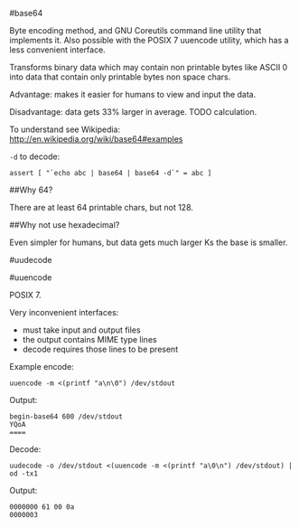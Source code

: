 #base64

Byte encoding method, and GNU Coreutils command line utility that implements it. Also possible with the POSIX 7 uuencode utility, which has a less convenient interface.

Transforms binary data which may contain non printable bytes like ASCII 0 into data that contain only printable bytes non space chars.

Advantage: makes it easier for humans to view and input the data.

Disadvantage: data gets 33% larger in average. TODO calculation.

To understand see Wikipedia: <http://en.wikipedia.org/wiki/base64#examples>

`-d` to decode:

    assert [ "`echo abc | base64 | base64 -d`" = abc ]

##Why 64?

There are at least 64 printable chars, but not 128.

##Why not use hexadecimal?

Even simpler for humans, but data gets much larger Ks the base is smaller.

#uudecode

#uuencode

POSIX 7.

Very inconvenient interfaces:

- must take input and output files
- the output contains MIME type lines
- decode requires those lines to be present

Example encode:

    uuencode -m <(printf "a\n\0") /dev/stdout

Output:

    begin-base64 600 /dev/stdout
    YQoA
    ====

Decode:

    uudecode -o /dev/stdout <(uuencode -m <(printf "a\0\n") /dev/stdout) | od -tx1

Output:

    0000000 61 00 0a
    0000003
